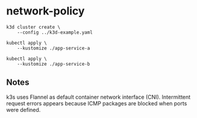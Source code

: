 # network-policy

```
k3d cluster create \
    --config ../k3d-example.yaml
```

```
kubectl apply \
    --kustomize ./app-service-a

kubectl apply \
    --kustomize ./app-service-b
```

## Notes

k3s uses Flannel as default container network interface (CNI). Intermittent
request errors appears because ICMP packages are blocked when ports were
defined.
